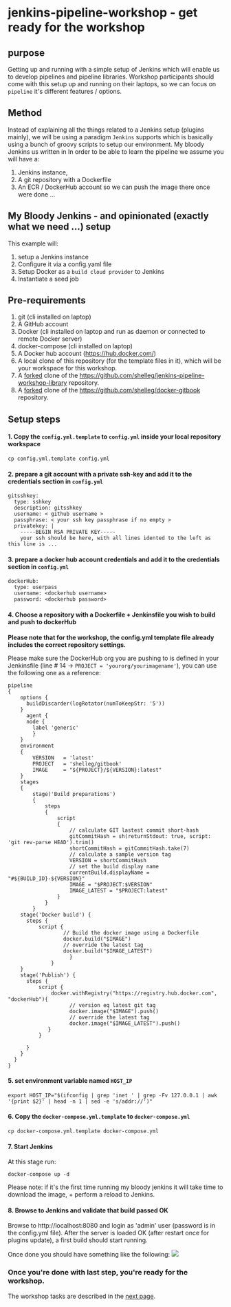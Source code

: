 # jenkins-pipeline-workshop - get ready for the workshop

## purpose
Getting up and running with a simple setup of Jenkins which will enable us to develop pipelines and pipeline libraries.
Workshop participants should come with this setup up and running on their laptops, so we can focus on `pipeline` it's different features / options.


## Method
Instead of explaining all the things related to a Jenkins setup (plugins mainly), we will be using a paradigm `Jenkins` supports which is basically using a bunch of groovy scripts to setup our environment.
My bloody Jenkins us written in
In order to be able to learn the pipeline we assume you will have a:
1. Jenkins instance,
2. A git repository with a Dockerfile
3. An ECR / DockerHub account so we can push the image there once were done ...

## My Bloody Jenkins - and opinionated (exactly what we need ...) setup
This example will:
1. setup a Jenkins instance
2. Configure it via a config.yaml file
3. Setup Docker as a `build cloud provider` to Jenkins
3. Instantiate a seed job

## Pre-requirements
1. git (cli installed on laptop)
1. A GitHub account
1. Docker (cli installed on laptop and run as daemon or connected to remote Docker server)
1. docker-compose (cli installed on laptop)
1. A Docker hub account (https://hub.docker.com/)
1. A local clone of this repository (for the template files in it), which will be your workspace for this workshop.
1. A [forked](https://help.github.com/articles/fork-a-repo/) clone of the https://github.com/shelleg/jenkins-pipeline-workshop-library repository.
1. A [forked](https://help.github.com/articles/fork-a-repo/) clone of the https://github.com/shelleg/docker-gitbook repository.

## Setup steps

#### 1. Copy the `config.yml.template` to `config.yml` inside your local repository workspace
``` cp config.yml.template config.yml ```

#### 2. prepare a git account with a private ssh-key and add it to the credentials section in `config.yml`
```
gitsshkey:
  type: sshkey
  description: gitsshkey
  username: < github username >
  passphrase: < your ssh key passphrase if no empty >
  privatekey: |
    -----BEGIN RSA PRIVATE KEY-----
    your ssh should be here, with all lines idented to the left as this line is ...
```
#### 3. prepare a docker hub account credentials and add it to the credentials section in `config.yml`
```
dockerHub:
  type: userpass
  username: <dockerhub username>
  password: <dockerhub password>
```

#### 4. Choose a repository with a Dockerfile + Jenkinsfile you wish to build and push to dockerHub
**Please note that for the workshop, the config.yml template file already includes the correct repository settings.**

Please make sure the DockerHub org you are pushing to is defined in your Jenkinsfile (line # 14 -> `PROJECT = 'yourorg/yourimagename'`), you can use the following one as a reference:

```
pipeline
{
    options {
      buildDiscarder(logRotator(numToKeepStr: '5'))
    }
      agent {
      node {
        label 'generic'
        }
    }
    environment
    {
        VERSION   = 'latest'
        PROJECT   = 'shelleg/gitbook'
        IMAGE     = "${PROJECT}/${VERSION}:latest"
    }
    stages
    {
        stage('Build preparations')
        {
            steps
            {
                script
                {
                    // calculate GIT lastest commit short-hash
                    gitCommitHash = sh(returnStdout: true, script: 'git rev-parse HEAD').trim()
                    shortCommitHash = gitCommitHash.take(7)
                    // calculate a sample version tag
                    VERSION = shortCommitHash
                    // set the build display name
                    currentBuild.displayName = "#${BUILD_ID}-${VERSION}"
                    IMAGE = "$PROJECT:$VERSION"
                    IMAGE_LATEST = "$PROJECT:latest"
                }
            }
        }
    stage('Docker build') {
      steps {
          script {
                  // Build the docker image using a Dockerfile
                  docker.build("$IMAGE")
                  // override the latest tag
                  docker.build("$IMAGE_LATEST")
      		        }
	          }
    }
    stage('Publish') {
      steps {
          script {
              docker.withRegistry("https://registry.hub.docker.com", "dockerHub"){
                	// version eq latest git tag
                	docker.image("$IMAGE").push()
                	// override the latest tag
                	docker.image("$IMAGE_LATEST").push()
             }
          }

      }
    }
  }
}
```

#### 5. set environment variable named `HOST_IP`
```
export HOST_IP="$(ifconfig | grep 'inet ' | grep -Fv 127.0.0.1 | awk '{print $2}' | head -n 1 | sed -e 's/addr://')"
```

#### 6. Copy the `docker-compose.yml.template` to `docker-compose.yml`
``` cp docker-compose.yml.template docker-compose.yml ```

#### 7. Start Jenkins

At this stage run:

```
docker-compose up -d
```

Please note: if it's the first time running my bloody jenkins it will take time to download the image, + perform a reload to Jenkins.

#### 8. Browse to Jenkins and validate that build passed OK

Browse to http://localhost:8080 and login as 'admin' user (password is in the config.yml file).
After the server is loaded OK (after restart once for plugins update), a first build should start running.

Once done you should have something like the following:
![](https://www.tikalk.com/media/gittbook-docker__Jenkins_.png)

### Once you're done with last step, you're ready for the workshop.

The workshop tasks are described in the [next page](workshop.md).



